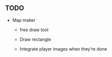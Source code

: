 ## TODO
- Map maker
    - free draw tool
    - Draw rectangle

    - Integrate player images when they're done
